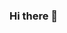 ### Hi there 👋

<!--
**Luis3512/Luis3512** is a ✨ _special_ ✨ repository because its `README.md` (this file) appears on your GitHub profile.

Here are some ideas to get you started:
 ...
- 🔭 I’m currently working on 
- 🌱 I’m currently learning ...
- 👯 I’m looking to collaborate on ...
- 🤔 I’m looking for help with ...
- 💬 Ask me about ...
- 📫 How to reach me: ![IMG_20230720_061423_693](https://github.com/Luis3512/Luis3512/assets/140469946/2ea13b63-ebc1-4237-abc7-a6fb55059d55)
...
- 😄 Pronouns: ...
- ⚡ Fun fact: ...
-->
